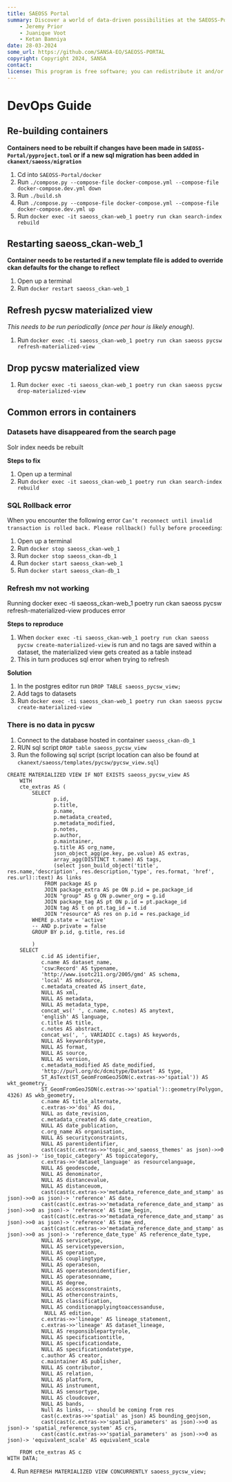 ```yaml
---
title: SAEOSS Portal
summary: Discover a world of data-driven possibilities at the SAEOSS-Portal, where information converges to empower data sharing and decision-making.
    - Jeremy Prior
    - Juanique Voot
    - Ketan Bamniya
date: 28-03-2024
some_url: https://github.com/SANSA-EO/SAEOSS-PORTAL
copyright: Copyright 2024, SANSA
contact:
license: This program is free software; you can redistribute it and/or modify it under the terms of the GNU Affero General Public License as published by the Free Software Foundation; either version 3 of the License, or (at your option) any later version.
---
```


# DevOps Guide
<!-- Replace all of the titles with relevant titles -->
<!-- More content to be added -->

## Re-building containers

**Containers need to be rebuilt if changes have been made in `SAEOSS-Portal/pyproject.toml` or if a new sql migration has been added in `ckanext/saeoss/migration`**

1. Cd into `SAEOSS-Portal/docker`
2. Run `./compose.py --compose-file docker-compose.yml --compose-file docker-compose.dev.yml down`
3. Run `./build.sh`
4. Run `./compose.py --compose-file docker-compose.yml --compose-file docker-compose.dev.yml up`
5. Run `docker exec -it saeoss_ckan-web_1 poetry run ckan search-index rebuild`

## Restarting saeoss_ckan-web_1

**Container needs to be restarted if a new template file is added to override ckan defaults for the change to reflect**

1. Open up a terminal
2. Run `docker restart saeoss_ckan-web_1`

## Refresh pycsw materialized view

*This needs to be run periodically (once per hour is likely enough).*

1. Run `docker exec -ti saeoss_ckan-web_1 poetry run ckan saeoss pycsw refresh-materialized-view`

## Drop pycsw materialized view

1. Run `docker exec -ti saeoss_ckan-web_1 poetry run ckan saeoss pycsw drop-materialized-view`

## Common errors in containers

### Datasets have disappeared from the search page

Solr index needs be rebuilt

**Steps to fix**

1. Open up a terminal
2. Run `docker exec -it saeoss_ckan-web_1 poetry run ckan search-index rebuild`

### SQL Rollback error

When you encounter the following error `Can’t reconnect until invalid transaction is rolled back. Please rollback() fully before proceeding`:

1. Open up a terminal
2. Run `docker stop saeoss_ckan-web_1`
3. Run `docker stop saeoss_ckan-db_1`
4. Run `docker start saeoss_ckan-web_1`
5. Run `docker start saeoss_ckan-db_1`

### Refresh mv not working

Running docker exec -ti saeoss_ckan-web_1 poetry run ckan saeoss pycsw refresh-materialized-view produces error

**Steps to reproduce**

1. When `docker exec -ti saeoss_ckan-web_1 poetry run ckan saeoss pycsw create-materialized-view` is run and no tags are saved within a dataset, the materialized view gets created as a table instead
2. This in turn produces sql error when trying to refresh

**Solution**

1. In the postgres editor run  `DROP TABLE saeoss_pycsw_view;`
2. Add tags to datasets
3. Run `docker exec -ti saeoss_ckan-web_1 poetry run ckan saeoss pycsw create-materialized-view`

### There is no data in pycsw

1. Connect to the database hosted in container `saeoss_ckan-db_1`
2. RUN sql script `DROP table saeoss_pycsw_view`
3. Run the following sql script (script location can also be found at `ckanext/saeoss/templates/pycsw/pycsw_view.sql`)
```
CREATE MATERIALIZED VIEW IF NOT EXISTS saeoss_pycsw_view AS
    WITH
    cte_extras AS (
        SELECT
               p.id,
               p.title,
               p.name,
               p.metadata_created,
               p.metadata_modified,
               p.notes,
               p.author,
               p.maintainer,
               g.title AS org_name,
               json_object_agg(pe.key, pe.value) AS extras,
               array_agg(DISTINCT t.name) AS tags,
               (select json_build_object('title', res.name,'description', res.description,'type', res.format, 'href', res.url)::text) As links
            FROM package AS p
            JOIN package_extra AS pe ON p.id = pe.package_id
            JOIN "group" AS g ON p.owner_org = g.id
            JOIN package_tag AS pt ON p.id = pt.package_id
            JOIN tag AS t on pt.tag_id = t.id
            JOIN "resource" AS res on p.id = res.package_id
        WHERE p.state = 'active'
        -- AND p.private = false        
        GROUP BY p.id, g.title, res.id

        )
    SELECT
           c.id AS identifier,
           c.name AS dataset_name,
           'csw:Record' AS typename,
           'http://www.isotc211.org/2005/gmd' AS schema,
           'local' AS mdsource,
           c.metadata_created AS insert_date,
           NULL AS xml,
           NULL AS metadata,
           NULL AS metadata_type,
           concat_ws(' ', c.name, c.notes) AS anytext,
           'english' AS language,
           c.title AS title,
           c.notes AS abstract,
           concat_ws(', ', VARIADIC c.tags) AS keywords,
           NULL AS keywordstype,
           NULL AS format,
           NULL AS source,
           NULL AS version,
           c.metadata_modified AS date_modified,
           'http://purl.org/dc/dcmitype/Dataset' AS type,
           ST_AsText(ST_GeomFromGeoJSON(c.extras->>'spatial')) AS wkt_geometry,
           ST_GeomFromGeoJSON(c.extras->>'spatial')::geometry(Polygon, 4326) AS wkb_geometry,
           c.name AS title_alternate,
           c.extras->>'doi' AS doi,
           NULL as date_revision,
           c.metadata_created AS date_creation,
           NULL AS date_publication,
           c.org_name AS organisation,
           NULL AS securityconstraints,
           NULL AS parentidentifier,
           cast(cast(c.extras->>'topic_and_saeoss_themes' as json)->>0 as json)-> 'iso_topic_category' AS topiccategory,
           c.extras->>'dataset_language' as resourcelanguage,
           NULL AS geodescode,
           NULL AS denominator,
           NULL AS distancevalue,
           NULL AS distanceuom,
           cast(cast(c.extras->>'metadata_reference_date_and_stamp' as json)->>0 as json)-> 'reference' AS date,
           cast(cast(c.extras->>'metadata_reference_date_and_stamp' as json)->>0 as json)-> 'reference' AS time_begin,
           cast(cast(c.extras->>'metadata_reference_date_and_stamp' as json)->>0 as json)-> 'reference' AS time_end,
           cast(cast(c.extras->>'metadata_reference_date_and_stamp' as json)->>0 as json)-> 'reference_date_type' AS reference_date_type,
           NULL AS servicetype,
           NULL AS servicetypeversion,
           NULL AS operation,
           NULL AS couplingtype,
           NULL AS operateson,
           NULL AS operatesonidentifier,
           NULL AS operatesonname,
           NULL AS degree,
           NULL AS accessconstraints,
           NULL AS otherconstraints,
           NULL AS classification,
           NULL AS conditionapplyingtoaccessanduse,
	        NULL AS edition,
           c.extras->>'lineage' AS lineage_statement,
           c.extras->>'lineage' AS dataset_lineage,
           NULL AS responsiblepartyrole,
           NULL AS specificationtitle,
           NULL AS specificationdate,
           NULL AS specificationdatetype,
           c.author AS creator,
           c.maintainer AS publisher,
           NULL AS contributor,
           NULL AS relation,
           NULL AS platform,
           NULL AS instrument,
           NULL AS sensortype,
           NULL AS cloudcover,
           NULL AS bands,
           Null As links, -- should be coming from res
           cast(c.extras->>'spatial' as json) AS bounding_geojson,
           cast(cast(c.extras->>'spatial_parameters' as json)->>0 as json)-> 'spatial_reference_system' AS crs,
           cast(cast(c.extras->>'spatial_parameters' as json)->>0 as json)-> 'equivalent_scale' AS equivalent_scale

    FROM cte_extras AS c
WITH DATA;

``` 
4. Run `REFRESH MATERIALIZED VIEW CONCURRENTLY saoess_pycsw_view;`